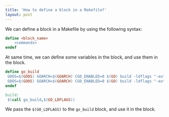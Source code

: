 ```yaml
---
title: 'How to define a block in a Makefile?'
layout: post
---
```


We can define a block in a Makefile by using the following syntax:

```makefile
define <block_name>
    <commands>
endef
```

At same time, we can define some variables in the block, and use them in the block.

```makefile
define go_build
 GOOS=$(GOOS) GOARCH=$(GOARCH) CGO_ENABLED=0 $(GO) build -ldflags "-extldflags \"-static\" $(1)" ./cmd/a
 GOOS=$(GOOS) GOARCH=$(GOARCH) CGO_ENABLED=0 $(GO) build -ldflags "-extldflags \"-static\" $(1)" ./cmd/b
endef

build:
 $(call go_build,$(GO_LDFLAGS))
```

We pass the `$(GO_LDFLAGS)` to the `go_build` block, and use it in the block.
